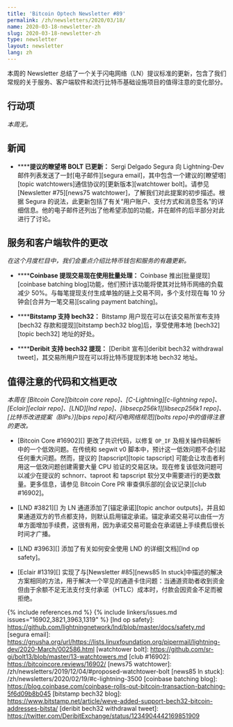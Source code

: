 ```yaml
---
title: 'Bitcoin Optech Newsletter #89'
permalink: /zh/newsletters/2020/03/18/
name: 2020-03-18-newsletter-zh
slug: 2020-03-18-newsletter-zh
type: newsletter
layout: newsletter
lang: zh
---
```

本周的 Newsletter 总结了一个关于闪电网络（LN）提议标准的更新，包含了我们常规的关于服务、客户端软件和流行比特币基础设施项目的值得注意的变化部分。

## 行动项

*本周无。*

## 新闻

- **<!--proposed-watchtower-bolt-has-been-updated-->****提议的瞭望塔 BOLT 已更新：** Sergi Delgado Segura 向 Lightning-Dev 邮件列表发送了一封[电子邮件][segura email]，其中包含一个建议的[瞭望塔][topic watchtowers]通信协议的[更新版本][watchtower bolt]。请参见 [Newsletter #75][news75 watchtower]，了解我们对此提案的初步描述。根据 Segura 的说法，此更新包括了有关“用户账户、支付方式和消息签名”的详细信息。他的电子邮件还列出了他希望添加的功能，并在邮件的后半部分对此进行了讨论。

## 服务和客户端软件的更改

*在这个月度栏目中，我们会重点介绍比特币钱包和服务的有趣更新。*

- **<!--coinbase-withdrawal-transactions-now-using-batching-->****Coinbase 提现交易现在使用批量处理：** Coinbase 推出[批量提现][coinbase batching blog]功能，他们预计该功能将使其对比特币网络的负载减少 50%。与每笔提现支付生成单独的链上交易不同，多个支付现在每 10 分钟会[合并为一笔交易][scaling payment batching]。

- **<!--bitstamp-supports-bech32-->****Bitstamp 支持 bech32：** Bitstamp 用户现在可以在该交易所宣布支持 [bech32 存款和提现][bitstamp bech32 blog]后，享受使用本地 [bech32][topic bech32] 地址的好处。

- **<!--deribit-supports-bech32-withdrawals-->****Deribit 支持 bech32 提现：** [Deribit 宣布][deribit bech32 withdrawal tweet]，其交易所用户现在可以将比特币提现到本地 bech32 地址。

## 值得注意的代码和文档更改

*本周在 [Bitcoin Core][bitcoin core repo]、[C-Lightning][c-lightning repo]、[Eclair][eclair repo]、[LND][lnd repo]、[libsecp256k1][libsecp256k1 repo]、[比特币改进提案（BIPs）][bips repo]和[闪电网络规范][bolts repo]中的值得注意的更改。*

- [Bitcoin Core #16902][] 更改了共识代码，以修复 `OP_IF` 及相关操作码解析中的一个低效问题。在传统和 segwit v0 脚本中，预计这一低效问题不会引起任何重大问题。然而，提议的 [tapscript][topic tapscript] 可能会让攻击者利用这一低效问题创建需要大量 CPU 验证的交易区块。现在修复该低效问题可以减少在提议的 schnorr、taproot 和 tapscript 软分叉中需要进行的更改数量。更多信息，请参见 Bitcoin Core PR 审查俱乐部的[会议记录][club #16902]。

- [LND #3821][] 为 LN 通道添加了[锚定承诺][topic anchor outputs]，并且如果通道双方的节点都支持，则默认启用锚定承诺。锚定承诺交易可以由任一方单方面增加手续费，这很有用，因为承诺交易可能会在承诺链上手续费后很长时间才广播。

- [LND #3963][] 添加了有关如何安全使用 LND 的详细[文档][lnd op safety]。

- [Eclair #1319][] 实现了与[Newsletter #85][news85 ln stuck]中描述的解决方案相同的方法，用于解决一个罕见的通道卡住问题：当通道资助者收到资金但由于余额不足无法支付支付承诺（HTLC）成本时，付款会因资金不足而被拒绝。

{% include references.md %}
{% include linkers/issues.md issues="16902,3821,3963,1319" %}
[lnd op safety]: https://github.com/lightningnetwork/lnd/blob/master/docs/safety.md
[segura email]: https://gnusha.org/url/https://lists.linuxfoundation.org/pipermail/lightning-dev/2020-March/002586.html
[watchtower bolt]: https://github.com/sr-gi/bolt13/blob/master/13-watchtowers.md
[club #16902]: https://bitcoincore.reviews/16902/
[news75 watchtower]: /zh/newsletters/2019/12/04/#proposed-watchtower-bolt
[news85 ln stuck]: /zh/newsletters/2020/02/19/#c-lightning-3500
[coinbase batching blog]: https://blog.coinbase.com/coinbase-rolls-out-bitcoin-transaction-batching-5f6d09b8b045
[bitstamp bech32 blog]: https://www.bitstamp.net/article/weve-added-support-bech32-bitcoin-addresses-bitsta/
[deribit bech32 withdrawal tweet]: https://twitter.com/DeribitExchange/status/1234904442169851909